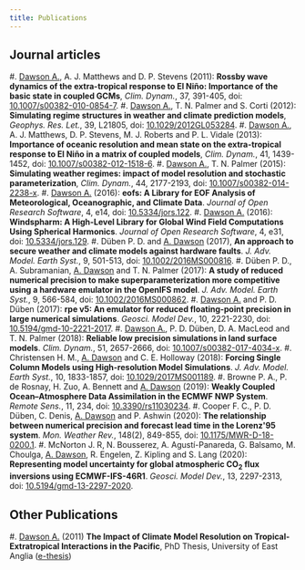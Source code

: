 ```yaml
---
title: Publications
---
```


<!-- Write the lists in reverse order (new stuff goes at the bottom) -->

## Journal articles

#. <u>Dawson A.</u>, A. J. Matthews and D. P. Stevens (2011): **Rossby wave dynamics of the extra-tropical response to El Niño: Importance of the basic state in coupled GCMs**, *Clim. Dynam.*, 37, 391-405, doi: [10.1007/s00382-010-0854-7](https://doi.org/10.1007/s00382-010-0854-7).
#. <u>Dawson A.</u>, T. N. Palmer and S. Corti (2012): **Simulating regime structures in weather and climate prediction models**, *Geophys. Res. Let.*, 39, L21805, doi: [10.1029/2012GL053284](https://doi.org/10.1029/2012GL053284).
#. <u>Dawson A.</u>, A. J. Matthews, D. P. Stevens, M. J. Roberts and P. L. Vidale (2013): **Importance of oceanic resolution and mean state on the extra-tropical response to El Niño in a matrix of coupled models**, *Clim. Dynam.*, 41, 1439-1452, doi: [10.1007/s00382-012-1518-6](https://doi.org/10.1007/s00382-012-1518-6).
#. <u>Dawson A.</u>, T. N. Palmer (2015): **Simulating weather regimes: impact of model resolution and stochastic parameterization**, *Clim. Dynam.*, 44, 2177-2193, doi: [10.1007/s00382-014-2238-x](https://doi.org/10.1007/s00382-014-2238-x).
#. <u>Dawson A.</u> (2016): **eofs: A Library for EOF Analysis of Meteorological, Oceanographic, and Climate Data**. *Journal of Open Research Software*, 4, e14, doi: [10.5334/jors.122](https://doi.org/10.5334/jors.122).
#. <u>Dawson A.</u> (2016): **Windspharm: A High-Level Library for Global Wind Field Computations Using Spherical Harmonics**. *Journal of Open Research Software*, 4, e31, doi: [10.5334/jors.129](https://doi.org/10.5334/jors.129).
#. Düben P. D. and <u>A. Dawson</u> (2017), **An approach to secure weather and climate models against hardware faults**. *J. Adv. Model. Earth Syst.*, 9, 501-513, doi: [10.1002/2016MS000816](https://doi.org/10.1002/2016MS000816).
#. Düben P. D., A. Subramanian, <u>A. Dawson</u> and T. N. Palmer (2017): **A study of reduced numerical precision to make superparameterization more competitive using a hardware emulator in the OpenIFS model**. *J. Adv. Model. Earth Syst.*, 9, 566-584, doi: [10.1002/2016MS000862](https://doi.org/10.1002/2016MS000862).
#. <u>Dawson A.</u> and P. D. Düben (2017): **rpe v5: An emulator for reduced floating-point precision in large numerical simulations**. *Geosci. Model Dev.*, 10, 2221-2230, doi: [10.5194/gmd-10-2221-2017](https://doi.org/10.5194/gmd-10-2221-2017).
#. <u>Dawson A.</u>, P. D. Düben, D. A. MacLeod and T. N. Palmer (2018): **Reliable low precision simulations in land surface models**. *Clim. Dynam.*, 51, 2657-2666, doi: [10.1007/s00382-017-4034-x](https://doi.org/10.1007/s00382-017-4034-x).
#. Christensen H. M., <u>A. Dawson</u> and C. E. Holloway (2018): **Forcing Single Column Models using High-resolution Model Simulations**. *J. Adv. Model. Earth Syst.*, 10, 1833-1857, doi: [10.1029/2017MS001189](https://doi.org/10.1029/2017MS001189).
#. Browne P. A., P. de Rosnay, H. Zuo, A. Bennett and <u>A. Dawson</u> (2019): **Weakly Coupled Ocean–Atmosphere Data Assimilation in the ECMWF NWP System**. *Remote Sens.*, 11, 234, doi: [10.3390/rs11030234](https://doi.org/10.3390/rs11030234).
#. Cooper F. C., P. D. Düben, C. Denis, <u>A. Dawson</u> and P. Ashwin (2020): **The relationship between numerical precision and forecast lead time in the Lorenz'95 system**. *Mon. Weather Rev.*, 148(2), 849-855, doi: [10.1175/MWR-D-18-0200.1](https://doi.org/10.1175/MWR-D-18-0200.1).
#. McNorton J. R, N. Bousserez, A. Agustí-Panareda, G. Balsamo, M. Choulga, <u>A. Dawson</u>, R. Engelen, Z. Kipling and S. Lang (2020): **Representing model uncertainty for global atmospheric CO<sub>2</sub> flux inversions using ECMWF-IFS-46R1**. *Geosci. Model Dev.*, 13, 2297-2313, doi: [10.5194/gmd-13-2297-2020](https://doi.org/10.5194/gmd-13-2297-2020).

## Other Publications

#. <u>Dawson A.</u> (2011) **The Impact of Climate Model Resolution on Tropical-Extratropical Interactions in the Pacific**, PhD Thesis, University of East Anglia ([e-thesis](https://ueaeprints.uea.ac.uk/id/eprint/33037))
